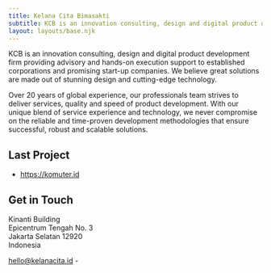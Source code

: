 ```yaml
---
title: Kelana Cita Bimasakti
subtitle: KCB is an innovation consulting, design and digital product development firm providing advisory and hands-on execution support to established corporations and promising start-up companies. We believe great solutions are made out of stunning design and cutting-edge technology.
layout: layouts/base.njk
---
```


KCB is an innovation consulting, design and digital product development firm providing advisory and hands-on execution support to established corporations and promising start-up companies. We believe great solutions are made out of stunning design and cutting-edge technology.

Over 20 years of global experience, our professionals team strives to deliver services, quality and speed of product development. With our unique blend of service experience and technology, we never compromise on the reliable and time-proven development methodologies that ensure successful, robust and scalable solutions.

## Last Project
- https://komuter.id

## Get in Touch
Kinanti Building  
Epicentrum Tengah No. 3  
Jakarta Selatan 12920  
Indonesia

<a href="mailto: hello@kelanacita.id">hello@kelanacita.id</a> -
